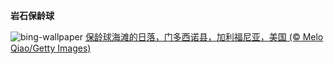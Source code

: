 
**岩石保龄球**

![bing-wallpaper](https://www.bing.com/th?id=OHR.BowlingBallCali_ZH-CN0434558966_1920x1080.jpg)
[保龄球海滩的日落，门多西诺县，加利福尼亚，美国 (© Melo Qiao/Getty Images)](https://www.bing.com/search?q=%E4%BF%9D%E9%BE%84%E7%90%83%E6%B5%B7%E6%BB%A9&amp;form=hpcapt&amp;mkt=zh-cn)
  